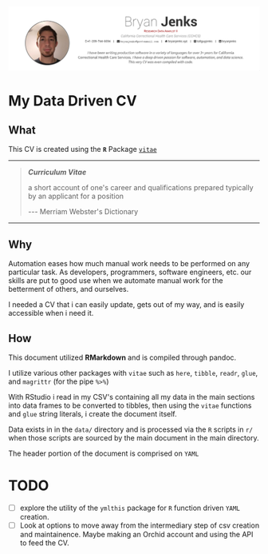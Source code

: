 [![](./img/cvPreview.png)](https://github.com/tallguyjenks/CV/blob/master/CV.pdf)

# My Data Driven CV

## What

This CV is created using the **`R`** Package [`vitae`](https://github.com/mitchelloharawild/vitae)

---

> _**Curriculum Vitae**_
>
> a short account of one's career and qualifications prepared typically by an applicant for a position
>
> --- Merriam Webster's Dictionary

---


## Why

Automation eases how much manual work needs to be performed on any particular task. As developers, programmers, software engineers, etc. our skills are put to good use when we automate manual work for the betterment of others, and ourselves.

I needed a CV that i can easily update, gets out of my way, and is easily accessible when i need it.

## How

This document utilized **RMarkdown** and is compiled through pandoc.

I utilize various other packages with `vitae` such as `here`, `tibble`, `readr`, `glue`, and `magrittr` (for the pipe _`%>%`_)

With RStudio i read in my CSV's containing all my data in the main sections into data frames to be converted to tibbles, then using the `vitae` functions and `glue` string literals, i create the document itself.

Data exists in in the `data/` directory and is processed via the `R` scripts in `r/` when those scripts are sourced by the main document in the main directory.

The header portion of the document is comprised on `YAML`

# TODO

- [ ] explore the utility of the `ymlthis` package for `R` function driven `YAML` creation.
- [ ] Look at options to move away from the intermediary step of csv creation and maintainence. Maybe making an Orchid account and using the API to feed the CV.
